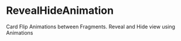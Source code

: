# RevealHideAnimation
Card Flip Animations between Fragments.
Reveal and Hide view using Animations
